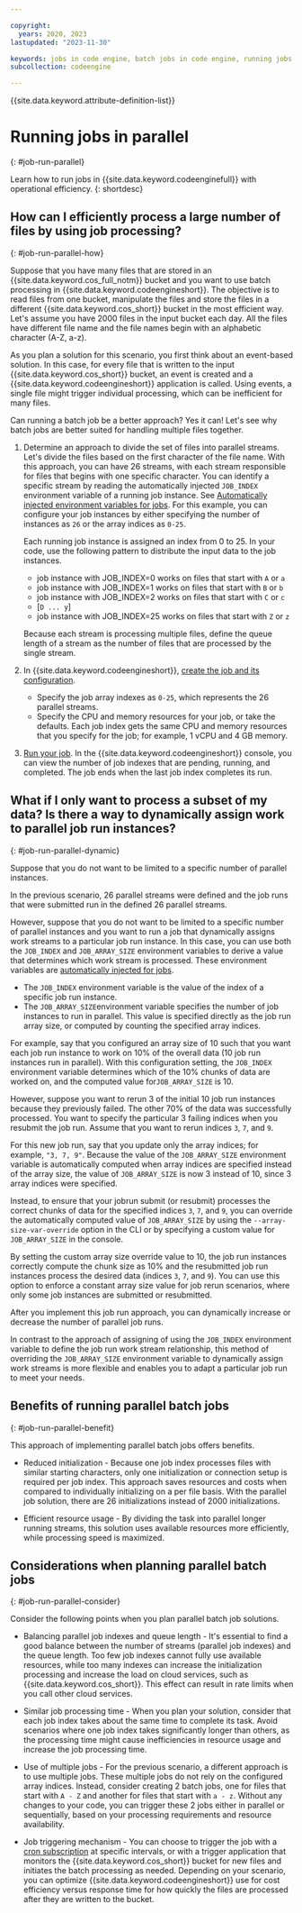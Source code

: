 ```yaml
---

copyright:
  years: 2020, 2023
lastupdated: "2023-11-30"

keywords: jobs in code engine, batch jobs in code engine, running jobs with code engine, creating jobs with code engine, images for jobs in code engine, jobs, parallel jobs, parallel batch jobs
subcollection: codeengine

---
```


{{site.data.keyword.attribute-definition-list}}

# Running jobs in parallel
{: #job-run-parallel}

Learn how to run jobs in {{site.data.keyword.codeenginefull}} with operational efficiency. 
{: shortdesc}

## How can I efficiently process a large number of files by using job processing?
{: #job-run-parallel-how}

Suppose that you have many files that are stored in an {{site.data.keyword.cos_full_notm}} bucket and you want to use batch processing in {{site.data.keyword.codeengineshort}}. The objective is to read files from one bucket, manipulate the files and store the files in a different {{site.data.keyword.cos_short}} bucket in the most efficient way. Let's assume you have 2000 files in the input bucket each day.  All the files have different file name and the file names begin with an alphabetic character (A-Z, a-z). 

As you plan a solution for this scenario, you first think about an event-based solution. In this case, for every file that is written to the input {{site.data.keyword.cos_short}} bucket, an event is created and a {{site.data.keyword.codeengineshort}} application is called. Using events, a single file might trigger individual processing, which can be inefficient for many files. 

Can running a batch job be a better approach? Yes it can! Let's see why batch jobs are better suited for handling multiple files together.

1. Determine an approach to divide the set of files into parallel streams. Let's divide the files based on the first character of the file name. With this approach, you can have 26 streams, with each stream responsible for files that begins with one specific character. You can identify a specific stream by reading the automatically injected `JOB_INDEX` environment variable of a running job instance. See [Automatically injected environment variables for jobs](/docs/codeengine?topic=codeengine-inside-env-vars#inside-env-vars-jobs). For this example, you can configure your job instances by either specifying the number of instances as `26` or the array indices as `0-25`. 

    Each running job instance is assigned an index from 0 to 25. In your code, use the following pattern to distribute the input data to the job instances. 
    * job instance with JOB_INDEX=0 works on files that start with `A` or `a`  
    * job instance with JOB_INDEX=1 works on files that start with `B` or `b`
    * job instance with JOB_INDEX=2 works on files that start with `C` or `c`   
    * [`D ... y`]
    * job instance with JOB_INDEX=25 works on files that start with `Z` or `z`

    Because each stream is processing multiple files, define the queue length of a stream as the number of files that are processed by the single stream.

2. In {{site.data.keyword.codeengineshort}}, [create the job and its configuration](/docs/codeengine?topic=codeengine-job-plan). 
    * Specify the job array indexes as `0-25`, which represents the 26 parallel streams. 
    * Specify the CPU and memory resources for your job, or take the defaults. Each job index gets the same CPU and memory resources that you specify for the job; for example, 1 vCPU and 4 GB memory. 


3. [Run your job](/docs/codeengine?topic=codeengine-run-job). In the {{site.data.keyword.codeengineshort}} console, you can view the number of job indexes that are pending, running, and completed. The job ends when the last job index completes its run. 



## What if I only want to process a subset of my data? Is there a way to dynamically assign work to parallel job run instances? 
{: #job-run-parallel-dynamic}

Suppose that you do not want to be limited to a specific number of parallel instances. 

In the previous scenario, 26 parallel streams were defined and the job runs that were submitted run in the defined 26 parallel streams. 

However, suppose that you do not want to be limited to a specific number of parallel instances and you want to run a job that dynamically assigns work streams to a particular job run instance. In this case, you can use both the `JOB_INDEX` and `JOB_ARRAY_SIZE` environment variables to derive a value that determines which work stream is processed. These environment variables are [automatically injected for jobs](/docs/codeengine?topic=codeengine-inside-env-vars#inside-env-vars-jobs).

* The `JOB_INDEX` environment variable is the value of the index of a specific job run instance.
* The `JOB_ARRAY_SIZE`environment variable specifies the number of job instances to run in parallel. This value is specified directly as the job run array size, or computed by counting the specified array indices. 


For example, say that you configured an array size of 10 such that you want each job run instance to work on 10% of the overall data (10 job run instances run in parallel). With this configuration setting, the `JOB_INDEX` environment variable determines which of the 10% chunks of data are worked on, and the computed value for`JOB_ARRAY_SIZE` is 10.

However, suppose you want to rerun 3 of the initial 10 job run instances because they previously failed. The other 70% of the data was successfully processed. You want to specify the particular 3 failing indices when you resubmit the job run. Assume that you want to rerun indices `3`, `7`, and `9`. 

For this new job run, say that you update only the array indices; for example, `"3, 7, 9"`. Because the value of the `JOB_ARRAY_SIZE` environment variable is automatically computed when array indices are specified instead of the array size, the value of `JOB_ARRAY_SIZE` is now 3 instead of 10, since 3 array indices were specified.

Instead, to ensure that your jobrun submit (or resubmit) processes the correct chunks of data for the specified indices `3`, `7`, and `9`, you can override the automatically computed value of `JOB_ARRAY_SIZE` by using the `--array-size-var-override` option in the CLI or by specifying a custom value for `JOB_ARRAY_SIZE` in the console. 

By setting the custom array size override value to 10, the job run instances correctly compute the chunk size as 10% and the resubmitted job run instances process the desired data (indices `3`, `7`, and `9`). You can use this option to enforce a constant array size value for job rerun scenarios, where only some job instances are submitted or resubmitted.

After you implement this job run approach, you can dynamically increase or decrease the number of parallel job runs. 

In contrast to the approach of assigning of using the `JOB_INDEX` environment variable to define the job run work stream relationship, this method of overriding the `JOB_ARRAY_SIZE` environment variable to dynamically assign work streams is more flexible and enables you to adapt a particular job run to meet your needs. 




## Benefits of running parallel batch jobs 
{: #job-run-parallel-benefit}

This approach of implementing parallel batch jobs offers benefits. 

* Reduced initialization -  Because one job index processes files with similar starting characters, only one initialization or connection setup is required per job index. This approach saves resources and costs when compared to individually initializing on a per file basis. With the parallel job solution, there are 26 initializations instead of 2000 initializations. 

* Efficient resource usage - By dividing the task into parallel longer running streams, this solution uses available resources more efficiently, while processing speed is maximized. 

## Considerations when planning parallel batch jobs 
{: #job-run-parallel-consider}

Consider the following points when you plan parallel batch job solutions. 

* Balancing parallel job indexes and queue length -  It's essential to find a good balance between the number of streams (parallel job indexes) and the queue length. Too few job indexes cannot fully use available resources, while too many indexes can increase the initialization processing and increase the load on cloud services, such as {{site.data.keyword.cos_short}}. This effect can result in rate limits when you call other cloud services.

* Similar job processing time -  When you plan your solution, consider that each job index takes about the same time to complete its task. Avoid scenarios where one job index takes significantly longer than others, as the processing time might cause inefficiencies in resource usage and increase the job processing time.

* Use of multiple jobs - For the previous scenario, a different approach is to use multiple jobs. These multiple jobs do not rely on the configured array indices. Instead, consider creating 2 batch jobs, one for files that start with `A - Z` and another for files that start with `a - z`. Without any changes to your code, you can trigger these 2 jobs either in parallel or sequentially, based on your processing requirements and resource availability.

*  Job triggering mechanism - You can choose to trigger the job with a [cron subscription](/docs/codeengine?topic=codeengine-subscribe-cron) at specific intervals, or with a trigger application that monitors the {{site.data.keyword.cos_short}} bucket for new files and initiates the batch processing as needed. Depending on your scenario, you can optimize {{site.data.keyword.codeengineshort}} use for cost efficiency versus response time for how quickly the files are processed after they are written to the bucket.




